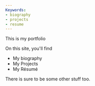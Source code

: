 ```yaml
---
Keywords: 
- biography
- projects
- resume
---
```


This is my portfolio

On this site, you'll find

* My biography
* My Projects
* My Résumé

There is sure to be some other stuff too.